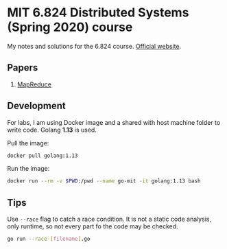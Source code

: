 # MIT 6.824 Distributed Systems (Spring 2020) course

My notes and solutions for the 6.824 course. [Official website](https://pdos.csail.mit.edu/6.824/).

## Papers

1. [MapReduce](https://static.googleusercontent.com/media/research.google.com/en//archive/mapreduce-osdi04.pdf)

## Development

For labs, I am using Docker image and a shared with host machine folder to write code. Golang **1.13** is used.

Pull the image:

```bash
docker pull golang:1.13
```

Run the image:

```bash
docker run --rm -v $PWD:/pwd --name go-mit -it golang:1.13 bash
```

## Tips

Use `--race` flag to catch a race condition. It is not a static code analysis, only runtime, so not every part fo the code may be checked.

```bash
go run --race [filename].go
```
